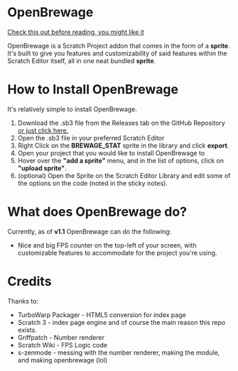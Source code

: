 # OpenBrewage

[Check this out before reading, you might like it](https://s-zenmode.github.io/openbrewage/)

OpenBrewage is a Scratch Project addon that comes in the form of a **sprite**. It's built to give you features and customizability of said features within the Scratch Editor itself, all in one neat bundled **sprite**.

# How to Install OpenBrewage

It's relatively simple to install OpenBrewage.
1. Download the .sb3 file from the Releases tab on the GitHub Repository [or just click here.](https://github.com/s-zenmode/openbrewage/releases/)
2. Open the .sb3 file in your preferred Scratch Editor
3. Right Click on the **BREWAGE_STAT** sprite in the library and click **export**.
4. Open your project that you would like to install OpenBrewage to
5. Hover over the **"add a sprite"** menu, and in the list of options, click on **"upload sprite"**.
6. (optional) Open the Sprite on the Scratch Editor Library and edit some of the options on the code (noted in the sticky notes).

# What does OpenBrewage do?

Currently, as of **v1.1** OpenBrewage can do the following:
- Nice and big FPS counter on the top-left of your screen, with customizable features to accommodate for the project you're using.

# Credits

Thanks to:
- TurboWarp Packager - HTML5 conversion for index page
- Scratch 3 - index page engine and of course the main reason this repo exists.
- Griffpatch - Number renderer
- Scratch Wiki - FPS Logic code
- s-zenmode - messing with the number renderer, making the module, and making openbrewage (lol)
